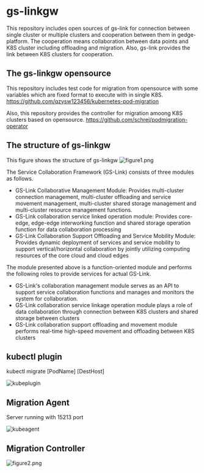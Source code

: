 # gs-linkgw
This repository includes open sources of gs-link for connection between single cluster or multiple clusters and cooperation between them in gedge-platform. 
The cooperation means collaboration between data points and K8S cluster including offloading and migration. Also, gs-link provides the link between K8S clusters for cooperation. 

The gs-linkgw opensource 
---------------------------------------------------------------------------------------------------------------------------------------
This repository includes test code for migration from opensource with some variables which are fixed format to execute with in single K8S.
https://github.com/qzysw123456/kubernetes-pod-migration

Also, this repository provides the controller for migration amoong K8S clusters based on opensource.
https://github.com/schrej/podmigration-operator


The structure of gs-linkgw 
---------------------------------------------------------------------------------------------------------------------------------------
This figure shows the structure of gs-linkgw
![figure1.png](https://github.com/gedge-platform/gs-linkgw/blob/076a56ddb030b150e675419806489828b6786b3b/figure1.png)


The Service Collaboration Framework (GS-Link) consists of three modules as follows.
- GS-Link Collaborative Management Module: Provides multi-cluster connection management, multi-cluster offloading and service movement management, multi-cluster shared storage management and multi-cluster resource management functions.
- GS-Link collaboration service linked operation module: Provides core-edge, edge-edge interworking function and shared storage operation function for data collaboration processing
- GS-Link Collaboration Support Offloading and Service Mobility Module: Provides dynamic deployment of services and service mobility to support vertical/horizontal collaboration by jointly utilizing computing resources of the core cloud and cloud edges

The module presented above is a function-oriented module and performs the following roles to provide services for actual GS-Link.
- GS-Link's collaboration management module serves as an API to support service collaboration functions and manages and monitors the system for collaboration.
- GS-Link collaboration service linkage operation module plays a role of data collaboration through connection between K8S clusters and shared storage between clusters
- GS-Link collaboration support offloading and movement module performs real-time high-speed movement and offloading between K8S clusters


kubectl plugin
---------------------------------------------------------------------------------------------------------------------------------------
kubectl migrate [PodName] [DestHost]

![kubeplugin](https://user-images.githubusercontent.com/32071802/145150699-49014919-9221-449b-a434-385920b215cc.jpg)

Migration Agent
---------------------------------------------------------------------------------------------------------------------------------------
Server running with 15213 port

![kubeagent](https://user-images.githubusercontent.com/32071802/145151165-cc12f557-3980-42aa-a947-bec8dfde2390.jpg)

Migration Controller
---------------------------------------------------------------------------------------------------------------------------------------

![figure2.png](https://github.com/gedge-platform/gs-linkgw/blob/012596ebdb3950ca1ee292e034fa4a23cb77b3da/figure2.png)

